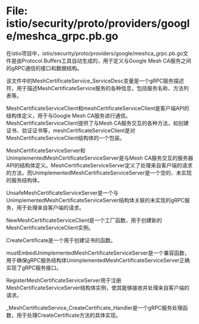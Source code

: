 # File: istio/security/proto/providers/google/meshca_grpc.pb.go

在istio项目中，istio/security/proto/providers/google/meshca_grpc.pb.go文件是由Protocol Buffers工具自动生成的，用于定义与Google Mesh CA服务之间的gRPC通信的接口和数据结构。

该文件中的MeshCertificateService_ServiceDesc变量是一个gRPC服务描述符，用于描述MeshCertificateService服务的各种信息，包括服务名称、方法列表等。

MeshCertificateServiceClient和meshCertificateServiceClient是客户端API的结构体定义，用于与Google Mesh CA服务进行通信。MeshCertificateServiceClient提供了与Mesh CA服务交互的各种方法，如创建证书、验证证书等，meshCertificateServiceClient是对MeshCertificateServiceClient结构体的一个包装。

MeshCertificateServiceServer和UnimplementedMeshCertificateServiceServer是与Mesh CA服务交互的服务器API的结构体定义。MeshCertificateServiceServer定义了处理来自客户端的请求的方法，而UnimplementedMeshCertificateServiceServer是一个空的、未实现的服务结构体。

UnsafeMeshCertificateServiceServer是一个与UnimplementedMeshCertificateServiceServer结构体关联的未实现的gRPC服务，用于处理来自客户端的请求。

NewMeshCertificateServiceClient是一个工厂函数，用于创建新的MeshCertificateServiceClient实例。

CreateCertificate是一个用于创建证书的函数。

mustEmbedUnimplementedMeshCertificateServiceServer是一个兼容函数，用于确保gRPC服务结构体UnimplementedMeshCertificateServiceServer正确实现了gRPC服务接口。

RegisterMeshCertificateServiceServer用于注册MeshCertificateServiceServer结构体实例，使其能够接收并处理来自客户端的请求。

_MeshCertificateService_CreateCertificate_Handler是一个gRPC服务处理函数，用于处理CreateCertificate方法的具体实现。

